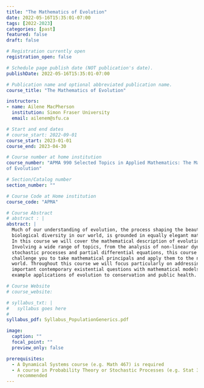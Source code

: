 ```yaml
---
title: "The Mathematics of Evolution"
date: 2022-05-16T15:35:01-07:00
tags: [2022-2023]
categories: [past]
featured: false
draft: false

# Registration currently open
registration_open: false

# Schedule page publish date (NOT publication's date).
publishDate: 2022-05-16T15:35:01-07:00

# Publication name and optional abbreviated publication name.
course_title: "The Mathematics of Evolution"

instructors:
- name: Ailene MacPherson
  institution: Simon Fraser University
  email: ailenem@sfu.ca

# Start and end dates
# course_start: 2022-09-01
course_start: 2023-01-01
course_end: 2023-04-30

# Course number at home institution
course_number: "APMA 990 Selected Topics in Applied Mathematics: The Mathematics
of Evolution"

# Section/Catalog number
section_number: ""

# Course Code at Home institution
course_code: "APMA"

# Course Abstract
# abstract : |
abstract: |
  Much of our understanding of evolution, the process shaping the beautiful
  biological diversity in our world, is grounded in equally elegant mathematics.
  In this course we will cover the mathematical description of evolution.
  Involving a wide range of topics, from the analysis of non-linear dynamics to
  stochastic processes and partial differential equations, this course will
  challenge you to take mathematical principals and apply them to the natural
  world. Throughout this course we will focus particularly on addressing
  important contemporary existential questions with mathematical models, for
  example applications of evolution to conservation and public health.

# Course Website
# course_website: 

# syllabus_txt: |
#   syllabus goes here
#
syllabus_pdf: Syllabus_PopulationGenerics.pdf

image:
  caption: ""
  focal_point: ""
  preview_only: false

prerequisites:
  - A Dynamical Systems course (e.g. Math 467) is required
  - A course in Probability Theory or Stochastic Processes (e.g. Stat 380) is
    recommended
---
```

